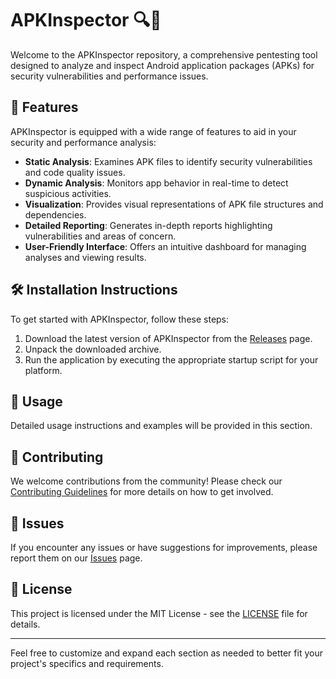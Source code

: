 # APKInspector 🔍📱
Welcome to the APKInspector repository, a comprehensive pentesting tool designed to analyze and inspect Android application packages (APKs) for security vulnerabilities and performance issues.

## 🚀 Features
APKInspector is equipped with a wide range of features to aid in your security and performance analysis:
- **Static Analysis**: Examines APK files to identify security vulnerabilities and code quality issues.
- **Dynamic Analysis**: Monitors app behavior in real-time to detect suspicious activities.
- **Visualization**: Provides visual representations of APK file structures and dependencies.
- **Detailed Reporting**: Generates in-depth reports highlighting vulnerabilities and areas of concern.
- **User-Friendly Interface**: Offers an intuitive dashboard for managing analyses and viewing results.

## 🛠️ Installation Instructions
To get started with APKInspector, follow these steps:
1. Download the latest version of APKInspector from the [Releases](../../releases) page.
2. Unpack the downloaded archive.
3. Run the application by executing the appropriate startup script for your platform.

## 📝 Usage
Detailed usage instructions and examples will be provided in this section.

## 🤝 Contributing
We welcome contributions from the community! Please check our [Contributing Guidelines](../../CONTRIBUTING.md) for more details on how to get involved.

## 🐞 Issues
If you encounter any issues or have suggestions for improvements, please report them on our [Issues](../../issues) page.

## 📜 License
This project is licensed under the MIT License - see the [LICENSE](../../LICENSE) file for details.

---

Feel free to customize and expand each section as needed to better fit your project's specifics and requirements.
